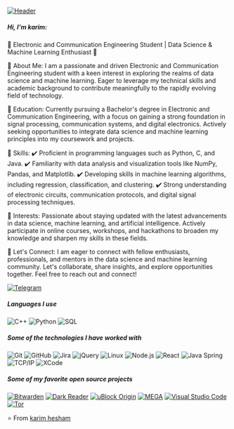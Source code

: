 [![Header](https://github.com/adamalston/adamalston/raw/master/profile.gif)](https://github.com/kemo2003)


##### Hi, I'm karim:

🔹 Electronic and Communication Engineering Student | Data Science & Machine Learning Enthusiast 🔹

🔸 About Me:
I am a passionate and driven Electronic and Communication Engineering student with a keen interest in exploring the realms of data science and machine learning. Eager to leverage my technical skills and academic background to contribute meaningfully to the rapidly evolving field of technology.

🔸 Education:
Currently pursuing a Bachelor's degree in Electronic and Communication Engineering, with a focus on gaining a strong foundation in signal processing, communication systems, and digital electronics. Actively seeking opportunities to integrate data science and machine learning principles into my coursework and projects.

🔸 Skills:
✔️ Proficient in programming languages such as Python, C, and Java.
✔️ Familiarity with data analysis and visualization tools like NumPy, Pandas, and Matplotlib.
✔️ Developing skills in machine learning algorithms, including regression, classification, and clustering.
✔️ Strong understanding of electronic circuits, communication protocols, and digital signal processing techniques.


🔸 Interests:
Passionate about staying updated with the latest advancements in data science, machine learning, and artificial intelligence. Actively participate in online courses, workshops, and hackathons to broaden my knowledge and sharpen my skills in these fields.

🔸 Let's Connect:
I am eager to connect with fellow enthusiasts, professionals, and mentors in the data science and machine learning community. Let's collaborate, share insights, and explore opportunities together. Feel free to reach out and connect!

[![Telegram](https://img.shields.io/badge/-TELEGRAM-2CA5E0?style=for-the-badge&logo=telegram&logoColor=white)](https://t.me/kemo_469)

##### Languages I use

![C++](https://img.shields.io/badge/-C++-000000?style=flat&logo=c%2B%2B)
![Python](https://img.shields.io/badge/-Python-000000?style=flat&logo=python)
![SQL](https://img.shields.io/badge/-SQL-000000?style=flat&logo=postgresql)

##### Some of the technologies I have worked with

![Git](https://img.shields.io/badge/-Git-222222?style=flat&logo=git&logoColor=F05032)
![GitHub](https://img.shields.io/badge/-GitHub-222222?style=flat&logo=github&logoColor=181717)
![Jira](https://img.shields.io/badge/-Jira-222222?style=flat&logo=jira-software&logoColor=white&logoColor=0052CC)
![jQuery](https://img.shields.io/badge/-jQuery-222222?style=flat&logo=jQuery&logoColor=0769AD)
![Linux](https://img.shields.io/badge/-Linux-222222?style=flat&logo=linux&logoColor=FCC624)
![Node.js](https://img.shields.io/badge/-Node.js-222222?style=flat&logo=node.js&logoColor=339933)
![React](https://img.shields.io/badge/-React-222222?style=flat&logo=React&logoColor=61DAFB)
![Java Spring](https://img.shields.io/badge/-Spring-222222?style=flat&logo=spring&logoColor=6DB33F)
![TCP/IP](https://img.shields.io/badge/-TCP/IP-222222?style=flat&logo=cisco&logoColor=white)
![XCode](https://img.shields.io/badge/-XCode-222222?style=flat&logo=XCode&logoColor=1575F9)

##### Some of my favorite open source projects

[![Bitwarden](https://img.shields.io/badge/-Bitwarden-444444?style=flat&logo=bitwarden&logoColor=175DDC)](https://github.com/bitwarden)
[![Dark Reader](https://img.shields.io/badge/-Dark&#32;Reader-444444?style=flat&logo=Dark-Reader&logoColor=2f7485)](https://github.com/darkreader/darkreader)
[![uBlock Origin](https://img.shields.io/badge/-uBlock&#32;Origin-444444?style=flat&logo=UBlock-Origin&logoColor=800000)](https://github.com/gorhill/uBlock)
[![MEGA](https://img.shields.io/badge/-MEGA-444444?style=flat&logo=mega&logoColor=D9272E)](ttps://github.com/meganz/)
[![Visual Studio Code](https://img.shields.io/badge/-VSCode-444444?style=flat&logo=visual-studio-code&logoColor=007ACC)](https://github.com/microsoft/vscode)
[![Tor](https://img.shields.io/badge/-Tor-444444?style=flat&logo=tor&logoColor=7E4798)](https://www.torproject.org/)



⭐️ From [karim hesham]((https://github.com/kemo2003)https://github.com/kemo2003)
